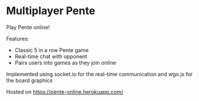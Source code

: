 # Multiplayer Pente
Play Pente online!

Features:
<ul>
<li>Classic 5 in a row Pente game</li>
<li>Real-time chat with opponent</li>
<li>Pairs users into games as they join online</li>
</ul>

Implemented using socket.io for the real-time communication and wgo.js for the board graphics

Hosted on https://pente-online.herokuapp.com/
